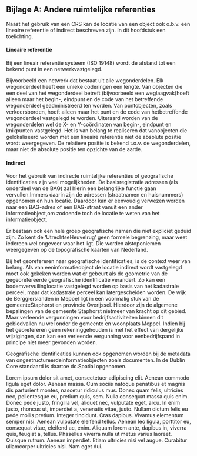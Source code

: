 ## Bijlage A: Andere ruimtelijke referenties

Naast het gebruik van een CRS kan de locatie van een object ook o.b.v. een lineaire referentie of indirect beschreven zijn. In dit hoofdstuk een toelichting.

#### Lineaire referentie

Bij een lineair referentie systeem (ISO 19148) wordt de afstand tot een bekend punt in een netwerkvastgelegd.

Bijvoorbeeld een netwerk dat bestaat uit alle wegonderdelen. Elk wegonderdeel heeft een unieke coderingen een lengte. Van objecten die een deel van het wegonderdeel betreft (bijvoorbeeld een weglaagvak)hoeft alleen maar het begin-, eindpunt en de code van het betreffende wegonderdeel geadministreerd ten worden. Van puntobjecten, zoals verkeersborden, hoeft alleen maar het punt en de code van hetbetreffende wegonderdeel vastgelegd te worden. Uiteraard worden van de wegonderdelen wel de X- en Y-coördinaten van begin-, eindpunt en knikpunten vastgelegd. Het is van belang te realiseren dat vanobjecten die gelokaliseerd worden met een lineaire referentie niet de absolute positie wordt weergegeven. De relatieve positie is bekend t.o.v. de wegonderdelen, maar niet de absolute positie ten opzichte van de aarde.

#### Indirect

Voor het gebruik van indirecte ruimtelijke referenties of geografische identificaties zijn veel mogelijkheden. De basisregistratie adressen (als onderdeel van de BAG) zal hierin een belangrijke functie gaan vervullen.Immers daarin zijn de adressen (straatnamen en huisnummers) opgenomen en hun locatie. Daardoor kan er eenvoudig verwezen worden naar een BAG-adres of een BAG-straat vanuit een ander informatieobject,om zodoende toch de locatie te weten van het informatieobject.

Er bestaan ook een hele groep geografische namen die niet expliciet geduid zijn. Zo kent de ‘UtrechtseHeuvelrug’ geen formele begrenzing, maar weet iedereen wel ongeveer waar het ligt. Die worden alstoponiemen weergegeven op de topografische kaarten van Nederland.

Bij het georefereren naar geografische identificaties, is de context weer van belang. Als van eeninformatieobject de locatie indirect wordt vastgelegd moet ook gekeken worden wat er gebeurt als de geometrie van de gegeorefereerde geografische identificatie verandert. Zo kan een bodemvervuilinglocatie vastgelegd worden op basis van het kadastrale perceel, maar dat kadastrale perceel kan latergescheiden worden. De wijk de Berggierslanden in Meppel ligt in een voormalig stuk van de gemeenteStaphorst en provincie Overijssel. Hierdoor zijn de algemene bepalingen van de gemeente Staphorst nietmeer van kracht op dit gebied. Maar verleende vergunningen voor bedrijfsactiviteiten binnen dit gebiedvallen nu wel onder de gemeente en woonplaats Meppel. Indien bij het georefereren geen rekeninggehouden is met het effect van dergelijke wijzigingen, dan kan een verleende vergunning voor eenbedrijfspand in principe niet meer gevonden worden.

Geografische identificaties kunnen ook opgenomen worden bij de metadata van ongestructureerdeinformatieobjecten zoals documenten. In de Dublin Core standaard is daartoe dc.Spatial opgenomen.

Lorem ipsum dolor sit amet, consectetuer adipiscing elit. Aenean commodo ligula eget dolor. 
Aenean massa. Cum sociis natoque penatibus et magnis dis parturient montes, nascetur ridiculus mus. Donec quam felis, 
ultricies nec, pellentesque eu, pretium quis, sem. Nulla consequat massa quis enim. Donec pede justo, fringilla vel, 
aliquet nec, vulputate eget, arcu. In enim justo, rhoncus ut, imperdiet a, venenatis vitae, justo.
Nullam dictum felis eu pede mollis pretium. Integer tincidunt. Cras dapibus. Vivamus elementum semper nisi. 
Aenean vulputate eleifend tellus. Aenean leo ligula, porttitor eu, consequat vitae, eleifend ac, enim. 
Aliquam lorem ante, dapibus in, viverra quis, feugiat a, tellus. Phasellus viverra nulla ut metus varius laoreet. 
Quisque rutrum. Aenean imperdiet. Etiam ultricies nisi vel augue. 
Curabitur ullamcorper ultricies nisi. Nam eget dui.

